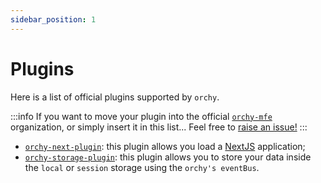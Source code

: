 ```yaml
---
sidebar_position: 1
---
```


# Plugins

Here is a list of official plugins supported by `orchy`.

:::info
If you want to move your plugin into the official [`orchy-mfe`](https://github.com/orchy-mfe) organization, or simply insert it in this list...
Feel free to [raise an issue!](https://github.com/orchy-mfe/orchy-doc/issues/new)
:::

- [`orchy-next-plugin`](https://github.com/orchy-mfe/orchy-next-plugin): this plugin allows you load a [NextJS](https://nextjs.org/) application;
- [`orchy-storage-plugin`](https://github.com/orchy-mfe/orchy-storage-plugin): this plugin allows you to store your data inside the `local` or `session` storage using the `orchy's eventBus`.